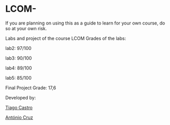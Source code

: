 # LCOM-
If you are planning on using this as a guide to learn for your own course, do so at your own risk.

Labs and project of the course LCOM
Grades of the labs:

lab2: 97/100

lab3: 90/100

lab4: 89/100

lab5: 85/100


Final Project Grade: 17,6

Developed by:

[Tiago Castro](https://www.google.com)


[António Cruz](https://www.google.com)

